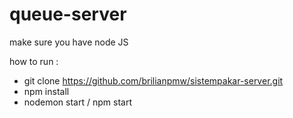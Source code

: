# queue-server

make sure you have node JS

how to run : 

- git clone https://github.com/brilianpmw/sistempakar-server.git
- npm install
- nodemon start / npm start
